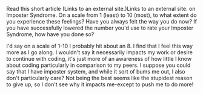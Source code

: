 Read this short article (Links to an external site.)Links to an external site. on Imposter Syndrome. On a scale from 1 (least) to 10 (most), to what extent do you experience these feelings? Have you always felt the way you do now? If you have successfully lowered the number you'd use to rate your Imposter Syndrome, how have you done so?

I'd say on a scale of 1-10 I probably hit about an 8. I find that I feel this way more as I go along. I wouldn't say it necessarily impacts my work or desire to continue with coding, it's just more of an awareness of how little I know about coding particularly in comparison to my peers. I suppose you could say that I have imposter system, and while it sort of bums me out, I also don't particularly care? Not being the best seems like the stupidest reason to give up, so I don't see why it impacts me-except to push me to do more!